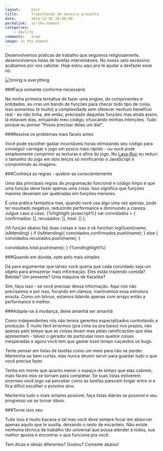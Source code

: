 ```yaml
---
layout:     post
title:      Trabalhando de maneira presente
date:       2014-12-02 20:00:00
permalink:  in-the-moment
categories:
    - devlife
comments:   true
image: in_the_moment
---
```


Desenvolvemos práticas de trabalho que seguimos religiosamente, desenvolvemos listas de tarefas intermináveis. No nosso zelo excessivo acabamos por nos sabotar. Hoje estou aqui pra te ajudar a desfazer esse nó.

![timing is everything]({{site.baseurl}}/assets/in_the_moment.png)

###Faça somente conforme necessário

Na minha primeira tentativa de fazer uma engine, de componentes e entidades, eu criei um bando de funções para checar todo tipo de coisa. Isso aumentou (e muito) a complexidade sem oferecer nenhum benefício real - eu não tinha, até então, precisado daquelas funções mas ainda assim, lá estavam elas, entupindo meu código, ofuscando minhas intenções. Tudo porque eu pensei "Posso precisar delas um dia!".

###Resolva os problemas mais fáceis antes

Você pode escolher gastar incontáveis horas otimizando seu código para conseguir carregar o jogo um pouco mais rápido - ou você pode simplesmente comprimir as texturas e afins do jogo. No [Lava-Run]({{site.baseurl}}/jogos/lava-run) eu reduci o tamanho do jogo em dois terços só minificando o JavaScript e comprimindo as imagens.

###Conheça as regras - quebre-as conscientemente

Uma das principais regras de programação funcional e código limpo é que uma função deve fazer apenas uma coisa. Isso significa que funções maiores deveriam ser quebradas em funções menores.

É uma prática fantástica mas, quando você usa algo uma vez apenas, pode ter resultado negativo, reduzindo performance e diminuindo a clareza. Julgue caso a caso.
{%highlight javascript%}
var convidados = {
  confirmados: [],
  recusados: [],
  total: []
};

//A função abaixo faz duas coisas e isso é ok
function logGuest(name, isAttending) {
  if (isAttending){
    convidados.confirmados.push(name);
  } else {
    convidados.recusados.push(name);
  }
  
  convidados.total.push(name);
}
{%endhighlight%}


###Quando em dúvida, opte pelo mais simples

Dá para argumentar que talvez você queria que cada convidado seja um objeto para armazenar mais informação. Eles estão trazendo comida? Bebida? Um presente? Uma máquina de Karaôke?

Sim, faça isso - se você precisar dessa informação. Aqui nós não precisamos e por isso, focando em clareza, mantivemos essa estrutura enxuta. Como um bônus, estamos lidando apenas com arrays então a performance é melhor.

###Adapte-se à mudança, deixe amanhã ser amanhã

Como independentes nós não temos gerentes especializados controlando a produção. É muito fácil errarmos (pra cima ou pra baixo) nos prazos, não apenas pelo tempo que as coisas levam mas pelas ramificações que elas apresentam - talvez o gerador de partículas novo quebre coisas inesperadas e agora você tem que gastar esse tempo caçandos os bugs.

Tente pensar em listas de tarefas como um meio para não se perder. Mantenha-as bem curtas, elas nunca devem servir para guardar *tudo* o que você precisa fazer.

Tenha em mente que quanto menor o espaço de tempo que elas cobrem, mais fáceis elas se tornam para completar. Se suas listas estiverem enormes você logo vai perceber como as tarefas parecem brigar entre si e fica difícil escolher o próximo alvo.

Mantenha tudo o mais simples possível, faça listas diárias se possível e seu progresso vai se tornar óbvio.

###Torne isso seu

Tudo isso é muito bacana e tal mas você deve sempre focar em absorver apenas aquilo que te auxilia, deixando o resto de escanteio. Não existe nenhuma técnica de trabalho tão universal que possa atender à todos, sua melhor aposta é encontrar o que funciona pra você.

Tem dicas e ideias diferentes? Gostou? Comente abaixo!
